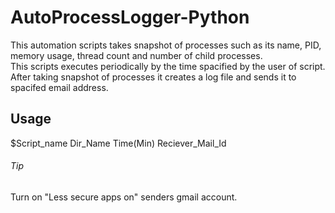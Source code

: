 # AutoProcessLogger-Python  
This automation scripts takes snapshot of processes such as its name, PID, memory usage, thread count and number of child processes.  
This scripts executes periodically by the time spacified by the user of script.  
After taking snapshot of processes it creates a log file and sends it to spacifed email address.    
## Usage  
$Script_name Dir_Name Time(Min) Reciever_Mail_Id    
###### Tip  
Turn on "Less secure apps on" senders gmail account.
